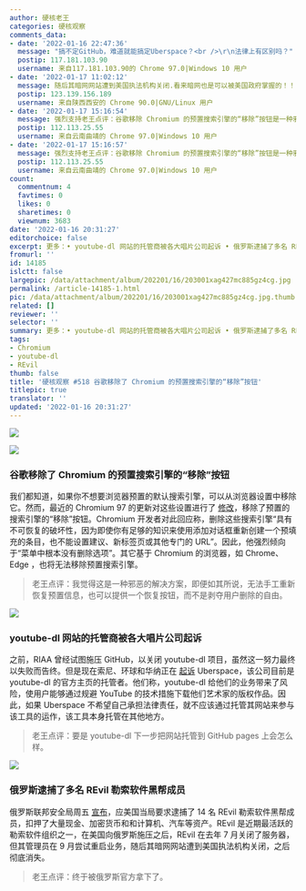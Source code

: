 ```yaml
---
author: 硬核老王
categories: 硬核观察
comments_data:
- date: '2022-01-16 22:47:36'
  message: "搞不定GitHub，难道就能搞定Uberspace？<br />\r\n法律上有区别吗？"
  postip: 117.181.103.90
  username: 来自117.181.103.90的 Chrome 97.0|Windows 10 用户
- date: '2022-01-17 11:02:12'
  message: 随后其暗网网站遭到美国执法机构关闭.看来暗网也是可以被美国政府掌握的！！！
  postip: 123.139.156.189
  username: 来自陕西西安的 Chrome 90.0|GNU/Linux 用户
- date: '2022-01-17 15:16:54'
  message: 强烈支持老王点评：谷歌移除 Chromium 的预置搜索引擎的“移除”按钮是一种邪恶的解决方案。
  postip: 112.113.25.55
  username: 来自云南曲靖的 Chrome 97.0|Windows 10 用户
- date: '2022-01-17 15:16:57'
  message: 强烈支持老王点评：谷歌移除 Chromium 的预置搜索引擎的“移除”按钮是一种邪恶的解决方案。
  postip: 112.113.25.55
  username: 来自云南曲靖的 Chrome 97.0|Windows 10 用户
count:
  commentnum: 4
  favtimes: 0
  likes: 0
  sharetimes: 0
  viewnum: 3683
date: '2022-01-16 20:31:27'
editorchoice: false
excerpt: 更多：• youtube-dl 网站的托管商被各大唱片公司起诉 • 俄罗斯逮捕了多名 REvil 勒索软件黑帮成员
fromurl: ''
id: 14185
islctt: false
largepic: /data/attachment/album/202201/16/203001xag427mc885gz4cg.jpg
permalink: /article-14185-1.html
pic: /data/attachment/album/202201/16/203001xag427mc885gz4cg.jpg.thumb.jpg
related: []
reviewer: ''
selector: ''
summary: 更多：• youtube-dl 网站的托管商被各大唱片公司起诉 • 俄罗斯逮捕了多名 REvil 勒索软件黑帮成员
tags:
- Chromium
- youtube-dl
- REvil
thumb: false
title: '硬核观察 #518 谷歌移除了 Chromium 的预置搜索引擎的“移除”按钮'
titlepic: true
translator: ''
updated: '2022-01-16 20:31:27'
---
```


![](/data/attachment/album/202201/16/203001xag427mc885gz4cg.jpg)


![](/data/attachment/album/202201/16/203009o7nfo2009myjmf2x.jpg)


### 谷歌移除了 Chromium 的预置搜索引擎的“移除”按钮


我们都知道，如果你不想要浏览器预置的默认搜索引擎，可以从浏览器设置中移除它。然而，最近的 Chromium 97 的更新对这些设置进行了 [修改](https://www.neowin.net/news/you-can-no-longer-remove-default-search-engines-on-chromium-and-it039s-already-causing-havoc/)，移除了预置的搜索引擎的“移除”按钮。Chromium 开发者对此回应称，删除这些搜索引擎“具有不可恢复的破坏性，因为即使你有足够的知识来使用添加对话框重新创建一个预填充的条目，也不能设置建议、新标签页或其他专门的 URL”。因此，他强烈倾向于“菜单中根本没有删除选项”。其它基于 Chromium 的浏览器，如 Chrome、Edge ，也将无法移除预置搜索引擎。



> 
> 老王点评：我觉得这是一种邪恶的解决方案，即便如其所说，无法手工重新恢复预置信息，也可以提供一个恢复按钮，而不是剥夺用户删除的自由。
> 
> 
> 


![](/data/attachment/album/202201/16/203020malif0a3u0xoayua.jpg)


### youtube-dl 网站的托管商被各大唱片公司起诉


之前，RIAA 曾经试图施压 GitHub，以关闭 youtube-dl 项目，虽然这一努力最终以失败而告终。但是现在索尼、环球和华纳正在 [起诉](https://torrentfreak.com/major-record-labels-sue-youtube-dl-hosting-provider-220114/) Uberspace，该公司目前是 youtube-dl 的官方主页的托管者。他们称，youtube-dl 给他们的业务带来了风险，使用户能够通过规避 YouTube 的技术措施下载他们艺术家的版权作品。因此，如果 Uberspace 不希望自己承担法律责任，就不应该通过托管其网站来参与该工具的运作，该工具本身托管在其他地方。



> 
> 老王点评：要是 youtube-dl 下一步把网站托管到 GitHub pages 上会怎么样。
> 
> 
> 


![](/data/attachment/album/202201/16/203030y64ofbfj2b466e6s.jpg)


### 俄罗斯逮捕了多名 REvil 勒索软件黑帮成员


俄罗斯联邦安全局周五 [宣布](https://therecord.media/fsb-raids-revil-ransomware-gang-members/)，应美国当局要求逮捕了 14 名 REvil 勒索软件黑帮成员，扣押了大量现金、加密货币和和计算机、汽车等资产。REvil 是近期最活跃的勒索软件组织之一，在美国向俄罗斯施压之后，REvil 在去年 7 月关闭了服务器，但其管理员在 9 月尝试重启业务，随后其暗网网站遭到美国执法机构关闭，之后彻底消失。



> 
> 老王点评：终于被俄罗斯官方拿下了。
> 
> 
>